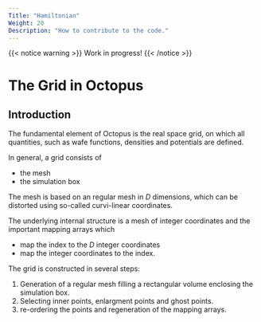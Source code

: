 ```yaml
---
Title: "Hamiltonian"
Weight: 20
Description: "How to contribute to the code."
---
```


{{< notice warning >}}
Work in progress!
{{< /notice >}}


The Grid in Octopus
====================

Introduction
------------


The fundamental element of Octopus is the real space grid, on which
all quantities, such as wafe functions, densities and potentials are
defined.

In general, a grid consists of

* the mesh
* the simulation box

The mesh is based on an regular mesh in _D_ dimensions, which can be distorted 
using so-called curvi-linear coordinates.

The underlying internal structure is a mesh of integer coordinates and the important
mapping arrays which 
* map the index to the _D_ integer coordinates
* map the integer coordinates to the index.

The grid is constructed in several steps:

1) Generation of a regular mesh filling a rectangular volume enclosing the simulation box.
2) Selecting inner points, enlargment points and ghost points. 
3) re-ordering the points and regeneration of the mapping arrays.



